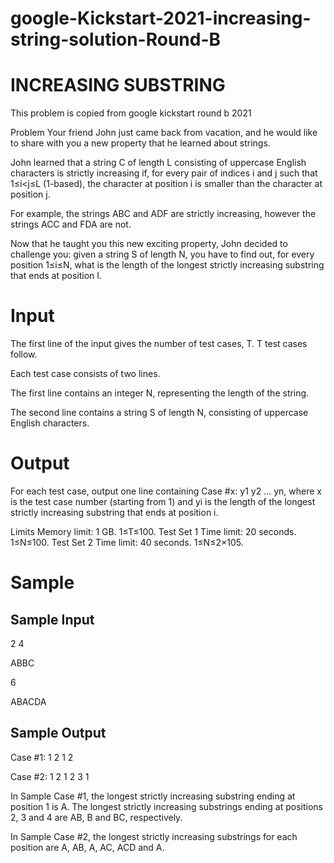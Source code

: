 # google-Kickstart-2021-increasing-string-solution-Round-B

# INCREASING SUBSTRING


This problem is copied from google kickstart round b 2021


Problem
Your friend John just came back from vacation, and he would like to share with you a new property that he learned about strings.

John learned that a string C of length L consisting of uppercase English characters is strictly increasing if, for every pair of indices i and j such that 1≤i<j≤L (1-based), the character at position i is smaller than the character at position j.

For example, the strings ABC and ADF are strictly increasing, however the strings ACC and FDA are not.

Now that he taught you this new exciting property, John decided to challenge you: given a string S of length N, you have to find out, for every position 1≤i≤N, what is the length of the longest strictly increasing substring that ends at position I.


# Input

The first line of the input gives the number of test cases, T. T test cases follow.

Each test case consists of two lines.

The first line contains an integer N, representing the length of the string.

The second line contains a string S of length N, consisting of uppercase English characters.

# Output

For each test case, output one line containing Case #x: y1 y2 ... yn, where x is the test case number (starting from 1) and yi is the length of the longest strictly increasing substring that ends at position i.

Limits
Memory limit: 1 GB.
1≤T≤100.
Test Set 1
Time limit: 20 seconds.
1≤N≤100.
Test Set 2
Time limit: 40 seconds.
1≤N≤2×105.

# Sample
## Sample Input

2
4

ABBC

6

ABACDA


## Sample Output

Case #1: 1 2 1 2


Case #2: 1 2 1 2 3 1


In Sample Case #1, the longest strictly increasing substring ending at position 1 is A. The longest strictly increasing substrings ending at positions 2, 3 and 4 are AB, B and BC, respectively.

In Sample Case #2, the longest strictly increasing substrings for each position are A, AB, A, AC, ACD and A.
